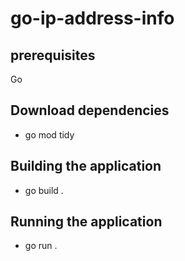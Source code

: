 # go-ip-address-info

## prerequisites
Go 

## Download dependencies
- go mod tidy

## Building the application
- go build .

## Running the application
- go run .